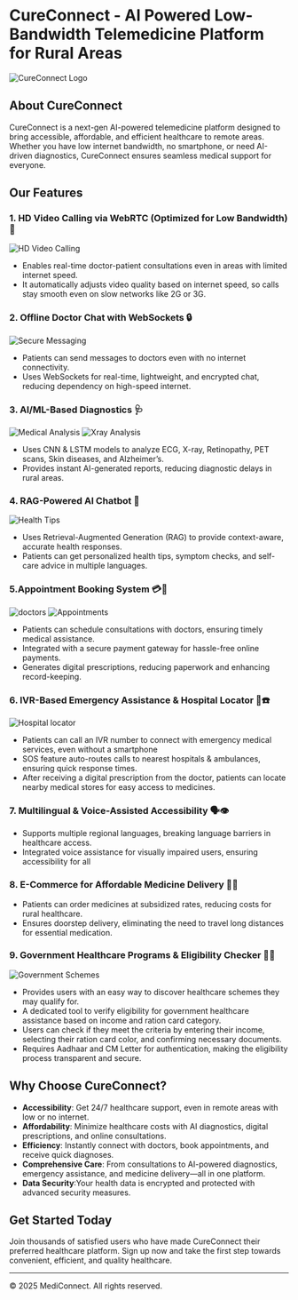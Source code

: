 # CureConnect - AI Powered Low-Bandwidth Telemedicine Platform for Rural Areas

![CureConnect Logo](./assets/dashboard.png)

## About CureConnect

CureConnect is a next-gen AI-powered telemedicine platform designed to bring accessible, affordable, and efficient healthcare to remote areas. Whether you have low internet bandwidth, no smartphone, or need AI-driven diagnostics, CureConnect ensures seamless medical support for everyone.

## Our Features

### 1.  HD Video Calling via WebRTC (Optimized for Low Bandwidth) 📡

![ HD Video Calling](./assets/vc.png)

- Enables real-time doctor-patient consultations even in areas with limited internet speed.
- It automatically adjusts video quality based on internet speed, so calls stay smooth even on slow networks like 2G or  3G.

### 2. Offline Doctor Chat with WebSockets 🔒

![Secure Messaging](./assets/chat.png)

- Patients can send messages to doctors even with no internet connectivity.
- Uses WebSockets for real-time, lightweight, and encrypted chat, reducing dependency on high-speed internet.

### 3.  AI/ML-Based Diagnostics 🩺

![Medical Analysis](./assets/analysis.png)
![Xray Analysis](./assets/xray.png)

- Uses CNN & LSTM models to analyze ECG, X-ray, Retinopathy, PET scans, Skin diseases, and Alzheimer’s.
- Provides instant AI-generated reports, reducing diagnostic delays in rural areas.

### 4. RAG-Powered AI Chatbot 🤖

![Health Tips](./assets/health_tips.png)

- Uses Retrieval-Augmented Generation (RAG) to provide context-aware, accurate health responses.
- Patients can get personalized health tips, symptom checks, and self-care advice in multiple languages.

### 5.Appointment Booking System 💳📝

![doctors](./assets/avail_doctors.png)
![Appointments](./assets/appointment.png)

- Patients can schedule consultations with doctors, ensuring timely medical assistance.
- Integrated with a secure payment gateway for hassle-free online payments.
- Generates digital prescriptions, reducing paperwork and enhancing record-keeping.

### 6.  IVR-Based Emergency Assistance & Hospital Locator 🚨☎️

![Hospital locator](./assets/locator.png)

- Patients can call an IVR number to connect with emergency medical services, even without a smartphone
- SOS feature auto-routes calls to nearest hospitals & ambulances, ensuring quick response times.
- After receiving a digital prescription from the doctor, patients can locate nearby medical stores for easy access to medicines.

### 7.  Multilingual & Voice-Assisted Accessibility 🗣️👁️

- Supports multiple regional languages, breaking language barriers in healthcare access.
- Integrated voice assistance for visually impaired users, ensuring accessibility for all

### 8. E-Commerce for Affordable Medicine Delivery 💊🏪

- Patients can order medicines at subsidized rates, reducing costs for rural healthcare.
- Ensures doorstep delivery, eliminating the need to travel long distances for essential medication.

### 9. Government Healthcare Programs & Eligibility Checker 🏥📜

![Government Schemes](./assets/gs.png)

- Provides users with an easy way to discover healthcare schemes they may qualify for.
- A dedicated tool to verify eligibility for government healthcare assistance based on income and ration card category.
- Users can check if they meet the criteria by entering their income, selecting their ration card color, and confirming necessary documents.
- Requires Aadhaar and CM Letter for authentication, making the eligibility process transparent and secure.


## Why Choose CureConnect?

- **Accessibility**:  Get 24/7 healthcare support, even in remote areas with low or no internet.
- **Affordability**: Minimize healthcare costs with AI diagnostics, digital prescriptions, and online consultations.
- **Efficiency**: Instantly connect with doctors, book appointments, and receive quick diagnoses.
- **Comprehensive Care**: From consultations to AI-powered diagnostics, emergency assistance, and medicine delivery—all in one platform.
- **Data Security**:Your health data is encrypted and protected with advanced security measures.

## Get Started Today

Join thousands of satisfied users who have made CureConnect their preferred healthcare platform. Sign up now and take the first step towards convenient, efficient, and quality healthcare.

---

© 2025 MediConnect. All rights reserved.
